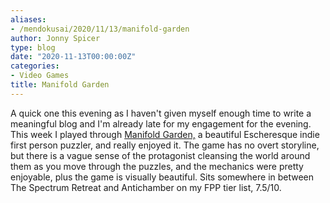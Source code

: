 ```yaml
---
aliases:
- /mendokusai/2020/11/13/manifold-garden
author: Jonny Spicer
type: blog
date: "2020-11-13T00:00:00Z"
categories:
- Video Games
title: Manifold Garden
---
```

A quick one this evening as I haven't given myself enough time to write a meaningful blog and I'm already late for my engagement for the evening. This week I played through [Manifold Garden,](https://manifold.garden/) a beautiful Escheresque indie first person puzzler, and really enjoyed it. The game has no overt storyline, but there is a vague
sense of the protagonist cleansing the world around them as you move through the puzzles, and the mechanics were pretty enjoyable, plus the game is visually beautiful. Sits somewhere
in between The Spectrum Retreat and Antichamber on my FPP tier list, 7.5/10.
